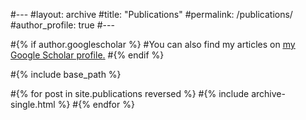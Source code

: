#---
#layout: archive
#title: "Publications"
#permalink: /publications/
#author_profile: true
#---

#{% if author.googlescholar %}
#You can also find my articles on <u><a href="{{author.googlescholar}}">my Google Scholar profile</a>.</u>
#{% endif %}

#{% include base_path %}

#{% for post in site.publications reversed %}
#{% include archive-single.html %}
#{% endfor %}
